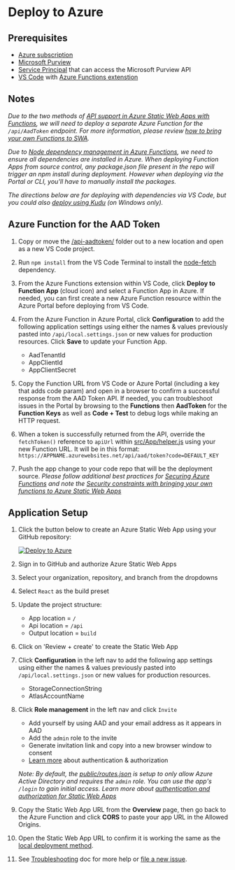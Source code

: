 # Deploy to Azure

## Prerequisites
- [Azure subscription](https://azure.microsoft.com/free/)
- [Microsoft Purview](https://azure.microsoft.com/en-us/services/purview/)
- [Service Principal](https://docs.microsoft.com/en-us/azure/purview/tutorial-using-rest-apis#create-a-service-principal-application) that can access the Microsoft Purview API
- [VS Code](https://code.visualstudio.com/) with [Azure Functions extenstion](https://marketplace.visualstudio.com/items?itemName=ms-azuretools.vscode-azurefunctions)

## Notes

*Due to the two methods of [API support in Azure Static Web Apps with Functions](https://docs.microsoft.com/en-us/azure/static-web-apps/apis), we will need to deploy a separate Azure Function for the `/api/AadToken` endpoint. For more information, please review [how to bring your own Functions to SWA](https://docs.microsoft.com/en-us/azure/static-web-apps/functions-bring-your-own).*

*Due to [Node dependency management in Azure Functions](https://docs.microsoft.com/en-us/azure/azure-functions/functions-reference-node#dependency-management), we need to ensure all dependencies are installed in Azure. When deploying Function Apps from source control, any package.json file present in the repo will trigger an npm install during deployment. However when deploying via the Portal or CLI, you'll have to manually install the packages.*

*The directions below are for deploying with dependencies via VS Code, but you could also [deploy using Kudu](https://docs.microsoft.com/en-us/azure/azure-functions/functions-reference-node#using-kudu) (on Windows only).*

## Azure Function for the AAD Token
1. Copy or move the [/api-aadtoken/](./api-aadtoken/) folder out to a new location and open as a new VS Code project.

1. Run `npm install` from the VS Code Terminal to install the [node-fetch](https://www.npmjs.com/package/node-fetch) dependency.

1. From the Azure Functions extension within VS Code, click **Deploy to Function App** (cloud icon) and select a Function App in Azure. If needed, you can first create a new Azure Function resource within the Azure Portal before deploying from VS Code.

1. From the Azure Function in Azure Portal, click **Configuration** to add the following application settings using either the names & values previously pasted into `/api/local.settings.json` or new values for production resources. Click **Save** to update your Function App.
    - AadTenantId
    - AppClientId
    - AppClientSecret

1. Copy the Function URL from VS Code or Azure Portal (including a key that adds code param) and open in a browser to confirm a successful response from the AAD Token API. If needed, you can troubleshoot issues in the Portal by browsing to the **Functions** then **AadToken** for the **Function Keys** as well as **Code + Test** to debug logs while making an HTTP request.

1. When a token is successfully returned from the API, override the `fetchToken()` reference to `apiUrl` within [src/App/helper.js](./src/App/helper.js#L26) using your new Function URL. It will be in this format: `https://APPNAME.azurewebsites.net/api/aad/token?code=DEFAULT_KEY`

1. Push the app change to your code repo that will be the deployment source. *Please follow additional best practices for [Securing Azure Functions](https://docs.microsoft.com/en-us/azure/azure-functions/security-concepts) and note the [Security constraints with bringing your own functions to Azure Static Web Apps](https://docs.microsoft.com/en-us/azure/static-web-apps/functions-bring-your-own#security-constraints)*

## Application Setup
1. Click the button below to create an Azure Static Web App using your GitHub repository:

    [![Deploy to Azure](https://aka.ms/deploytoazurebutton)](https://portal.azure.com/?feature.customportal=false#create/Microsoft.StaticApp)

1. Sign in to GitHub and authorize Azure Static Web Apps
1. Select your organization, repository, and branch from the dropdowns
1. Select `React` as the build preset
1. Update the project structure:
    - App location = `/`
    - Api location = `/api`
    - Output location = `build`
1. Click on 'Review + create' to create the Static Web App

1. Click **Configuration** in the left nav to add the following app settings using either the names & values previously pasted into `/api/local.settings.json` or new values for production resources.
    - StorageConnectionString
    - AtlasAccountName
    <!-- AadTenantId,  AppClientId, AppClientSecret-->

1. Click **Role management** in the left nav and click `Invite`
    - Add yourself by using AAD and your email address as it appears in AAD
    - Add the `admin` role to the invite
    - Generate invitation link and copy into a new browser window to consent
    - [Learn more](https://docs.microsoft.com/en-us/azure/static-web-apps/authentication-authorization) about authentication & authorization

    *Note: By default, the [public/routes.json](./public/routes.json) is setup to only allow Azure Active Directory and requires the `admin` role. You can use the app's `/login` to gain initial access. Learn more about [authentication and authorization for Static Web Apps](https://docs.microsoft.com/en-us/azure/static-web-apps/authentication-authorization)*

1. Copy the Static Web App URL from the **Overview** page, then go back to the Azure Function and click **CORS** to paste your app URL in the Allowed Origins.

1. Open the Static Web App URL to confirm it is working the same as the [local deployment method](./README.md).

1. See [Troubleshooting](./TROUBLESHOOTING.md) doc for more help or [file a new issue](https://github.com/microsoft/Purview-Custom-Types-Tool-Solution-Accelerator/issues).
